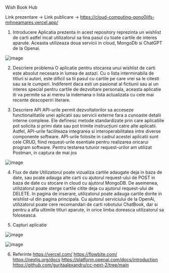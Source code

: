 Wish Book Hub

Link prezentare -> 
Link publicare -> https://cloud-computing-qono0jifs-mihneamares.vercel.app/

1. Introducere
Aplicatia prezenta in acest repository reprezinta un wishlist de carti astfel incat utilizatorul sa tina pasul cu toate cartile de interes aparute. Aceasta utilizeaza doua servicii in cloud, MongoDb si ChatGPT de la Openai.

![image](https://github.com/MihneaMares/CloudComputing/assets/69733536/1fb51fb1-3a58-4149-9ec6-a6d9a0a03cea)


2. Descriere problema
O aplicatie pentru stocarea unui wishlist de carti este absolut necesara in lumea de astazi. Cu o lista interminabila de titluri si autori, este dificil sa tii pasul cu cartile pe care vrei sa le citesti sau sa le cumperi. Indiferent daca esti un pasionat al fictiunii sau ai un interes special pentru cartile de dezvoltare personala, aceasta aplicatie iti va permite sa ai mereu la indemana o lista actualizata cu cele mai recente descoperiri literare.

3. Descriere API
API-urile permit dezvoltatorilor sa acceseze functionalitatile unei aplicatii sau servicii externe fara a cunoaste detalii interne complexe. Ele definesc metode standardizate prin care aplicatiile pot solicita si primi date sau pot trimite instrucțiuni catre alte aplicatii. Astfel, API-urile faciliteaza integrarea si interoperabilitatea intre diverse componente software. API-urile folosite in cadrul acestei aplicatii sunt cele CRUD, fiind request-urile esentiale pentru realizarea oricarui program software. Pentru testarea tuturor request-urilor am utilizat Postman, in captura de mai jos  

![image](https://github.com/MihneaMares/CloudComputing/assets/69733536/7fba6f9d-b5c2-4ba7-a83c-3e0ebbdae78d)

4. Flux de date
Utilizatorul poate vizualiza cartile adaugate deja in baza de date, sau poate adauga alte carti cu ajutorul request-ului de POST in baza de date cu stocare in cloud cu ajutorul MongoDB. De asemenea, utilizatorul poate sterge cartile citite deja cu ajutorul request-ului de DELETE.
In pagina de inserare, utilizatorul poate adauga cartile dorite in wishlist-ul din pagina principala. Cu ajutorul serviciului de la OpenAi, utilizatorul poate cere recomandari de carti robotului ChatBook, dar si pentru a afla ultimile titluri aparute, in orice limba doreasca utilizatorul sa foloseasca.
    
5. Capturi aplicatie

![image](https://github.com/MihneaMares/CloudComputing/assets/69733536/2578eab4-0c59-4b2d-8424-6d8602627cd2)

![image](https://github.com/MihneaMares/CloudComputing/assets/69733536/8f8c53ff-8f53-4441-b6d4-5b59dacdeb8d)

6. Referinte
https://vercel.com/
https://flowbite.com/
https://nextjs.org/docs
https://platform.openai.com/docs/introduction
https://github.com/guritaalexandru/cc-next-2/tree/main
